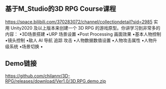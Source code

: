 ## 基于M_Studio的3D RPG Course课程 
https://space.bilibili.com/370283072/channel/collectiondetail?sid=2985
实用 Unity2020 及以上版本来创建一个 3D RPG 的游戏原型。你讲学习到非常多的内容： •3D场景搭建 •URP 场景设置 •Post Processing 画面效果 •基本人物控制 •镜头控制 •敌人 AI 导航 追踪 攻击 •人物数据数值设置 •人物攻击属性 •人物升级系统 •场景切换 •
## Demo链接
https://github.com/chilannr/3D-RPG/releases/download/Ver1.0/3D.RPG.demo.zip
